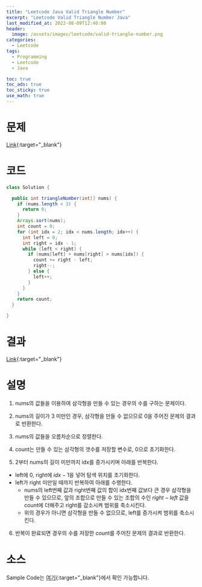 ```yaml
---
title: "Leetcode Java Valid Triangle Number"
excerpt: "Leetcode Valid Triangle Number Java"
last_modified_at: 2022-08-09T12:40:00
header:
  image: /assets/images/leetcode/valid-triangle-number.png
categories:
  - Leetcode
tags:
  - Programming
  - Leetcode
  - Java

toc: true
toc_ads: true
toc_sticky: true
use_math: true
---
```

# 문제
[Link](https://leetcode.com/problems/valid-triangle-number/){:target="_blank"}

# 코드
```java
class Solution {

  public int triangleNumber(int[] nums) {
    if (nums.length < 3) {
      return 0;
    }
    Arrays.sort(nums);
    int count = 0;
    for (int idx = 2; idx < nums.length; idx++) {
      int left = 0;
      int right = idx - 1;
      while (left < right) {
        if (nums[left] + nums[right] > nums[idx]) {
          count += right - left;
          right--;
        } else {
          left++;
        }
      }
    }
    return count;
  }

}
```

# 결과
[Link](https://leetcode.com/submissions/detail/768961421/){:target="_blank"}

# 설명
1. nums의 값들을 이용하여 삼각형을 만들 수 있는 경우의 수를 구하는 문제이다.

2. nums의 길이가 3 미만인 경우, 삼각형을 만들 수 없으므로 0을 주어진 문제의 결과로 반환한다.

3. nums의 값들을 오름차순으로 정렬한다.

4. count는 만들 수 있는 삼각형의 갯수를 저장할 변수로, 0으로 초기화한다.

5. 2부터 nums의 길이 미만까지 idx를 증가시키며 아래를 반복한다.
- left에 0, right에 $idx - 1$을 넣어 탐색 위치를 초기화한다.
- left가 right 미만일 때까지 반복하여 아래를 수행한다.
  - nums의 left번째 값과 right번째 값의 합이 idx번째 값보다 큰 경우 삼각형을 만들 수 있으므로, 앞의 조합으로 만들 수 있는 조합의 수인 $right - left$ 값을 count에 더해주고 right를 감소시켜 범위를 축소시킨다.
  - 위의 경우가 아니면 삼각형을 만들 수 없으므로, left를 증가시켜 범위를 축소시킨다.

6. 반복이 완료되면 경우의 수를 저장한 count를 주어진 문제의 결과로 반환한다.

# 소스
Sample Code는 [여기](https://github.com/GracefulSoul/leetcode/blob/master/src/main/java/gracefulsoul/problems/ValidTriangleNumber.java){:target="_blank"}에서 확인 가능합니다.